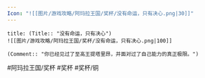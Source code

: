 ```yaml
---
Icon: "![[图片/游戏攻略/阿玛拉王国/奖杯/没有命运，只有决心.png|30]]"
---
```

```ad-common-bronze-trophy
title: (Title:: "没有命运，只有决心")
![[图片/游戏攻略/阿玛拉王国/奖杯/没有命运，只有决心.png|100]]

(Comment:: "你已经见过了至高王提塔里昂，并面对过了自己能力的真正极限。")
```

#阿玛拉王国/奖杯 #奖杯 #奖杯/铜

